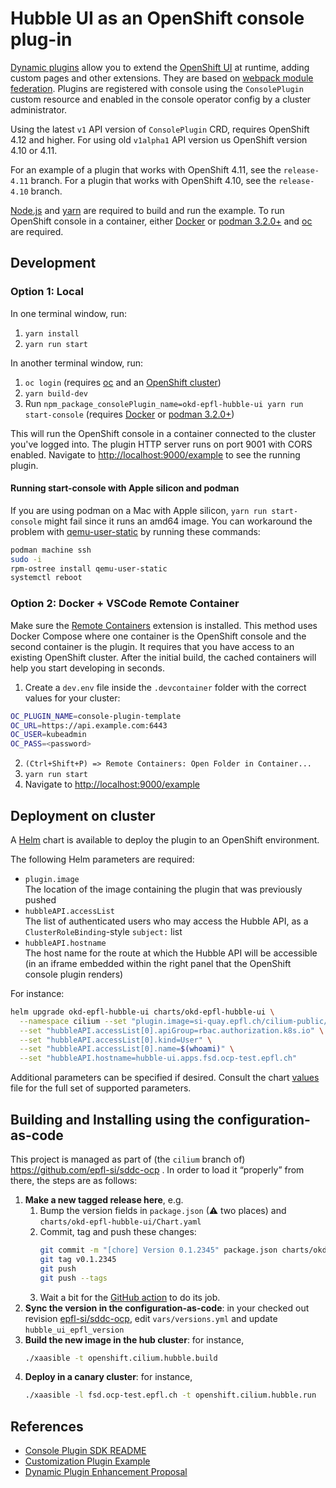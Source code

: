 # Hubble UI as an OpenShift console plug-in

[Dynamic plugins](https://github.com/openshift/console/tree/master/frontend/packages/console-dynamic-plugin-sdk)
allow you to extend the
[OpenShift UI](https://github.com/openshift/console)
at runtime, adding custom pages and other extensions. They are based on
[webpack module federation](https://webpack.js.org/concepts/module-federation/).
Plugins are registered with console using the `ConsolePlugin` custom resource
and enabled in the console operator config by a cluster administrator.

Using the latest `v1` API version of `ConsolePlugin` CRD, requires OpenShift 4.12
and higher. For using old `v1alpha1` API version us OpenShift version 4.10 or 4.11.

For an example of a plugin that works with OpenShift 4.11, see the `release-4.11` branch.
For a plugin that works with OpenShift 4.10, see the `release-4.10` branch.

[Node.js](https://nodejs.org/en/) and [yarn](https://yarnpkg.com) are required
to build and run the example. To run OpenShift console in a container, either
[Docker](https://www.docker.com) or [podman 3.2.0+](https://podman.io) and
[oc](https://console.redhat.com/openshift/downloads) are required.

## Development

### Option 1: Local

In one terminal window, run:

1. `yarn install`
2. `yarn run start`

In another terminal window, run:

1. `oc login` (requires [oc](https://console.redhat.com/openshift/downloads) and an [OpenShift cluster](https://console.redhat.com/openshift/create))
2. `yarn build-dev`
3. Run `npm_package_consolePlugin_name=okd-epfl-hubble-ui yarn run start-console` (requires [Docker](https://www.docker.com) or [podman 3.2.0+](https://podman.io))

This will run the OpenShift console in a container connected to the cluster
you've logged into. The plugin HTTP server runs on port 9001 with CORS enabled.
Navigate to <http://localhost:9000/example> to see the running plugin.

#### Running start-console with Apple silicon and podman

If you are using podman on a Mac with Apple silicon, `yarn run start-console`
might fail since it runs an amd64 image. You can workaround the problem with
[qemu-user-static](https://github.com/multiarch/qemu-user-static) by running
these commands:

```bash
podman machine ssh
sudo -i
rpm-ostree install qemu-user-static
systemctl reboot
```

### Option 2: Docker + VSCode Remote Container

Make sure the
[Remote Containers](https://marketplace.visualstudio.com/items?itemName=ms-vscode-remote.remote-containers)
extension is installed. This method uses Docker Compose where one container is
the OpenShift console and the second container is the plugin. It requires that
you have access to an existing OpenShift cluster. After the initial build, the
cached containers will help you start developing in seconds.

1. Create a `dev.env` file inside the `.devcontainer` folder with the correct values for your cluster:

```bash
OC_PLUGIN_NAME=console-plugin-template
OC_URL=https://api.example.com:6443
OC_USER=kubeadmin
OC_PASS=<password>
```

2. `(Ctrl+Shift+P) => Remote Containers: Open Folder in Container...`
3. `yarn run start`
4. Navigate to <http://localhost:9000/example>

## Deployment on cluster

A [Helm](https://helm.sh) chart is available to deploy the plugin to an OpenShift environment.

The following Helm parameters are required:

- `plugin.image`<br/> The location of the image containing the plugin that was previously pushed
- `hubbleAPI.accessList`<br/> The list of authenticated users who may access the Hubble API, as a `ClusterRoleBinding`-style `subject:` list
- `hubbleAPI.hostname`<br/> The host name for the route at which the Hubble API will be accessible (in an iframe embedded within the right panel that the OpenShift console plugin renders)

For instance:

```bash
helm upgrade okd-epfl-hubble-ui charts/okd-epfl-hubble-ui \
  --namespace cilium --set "plugin.image=si-quay.epfl.ch/cilium-public/okd.epfl-hubble-ui=0.1.5" \
  --set "hubbleAPI.accessList[0].apiGroup=rbac.authorization.k8s.io" \
  --set "hubbleAPI.accessList[0].kind=User" \
  --set "hubbleAPI.accessList[0].name=$(whoami)" \
  --set "hubbleAPI.hostname=hubble-ui.apps.fsd.ocp-test.epfl.ch"
```

Additional parameters can be specified if desired. Consult the chart [values](charts/openshift-console-plugin/values.yaml) file for the full set of supported parameters.

## Building and Installing using the configuration-as-code

This project is managed as part of (the `cilium` branch of) https://github.com/epfl-si/sddc-ocp . In order to load it “properly” from there, the steps are as follows:

1. **Make a new tagged release here**, e.g.
   1. Bump the version fields in `package.json` (⚠ two places) and `charts/okd-epfl-hubble-ui/Chart.yaml`
   2. Commit, tag and push these changes:
      ```bash
      git commit -m "[chore] Version 0.1.2345" package.json charts/okd-epfl-hubble-ui/Chart.yaml
      git tag v0.1.2345
      git push
      git push --tags
      ```
   3. Wait a bit for the [GitHub action](https://github.com/epfl-si/cluster.okd.hubble-ui/blob/main/.github/workflows/release.yml) to do its job.
2. **Sync the version in the configuration-as-code**: in your checked out revision [epfl-si/sddc-ocp](https://github.com/epfl-si/sddc-ocp), edit `vars/versions.yml` and update `hubble_ui_epfl_version`
3. **Build the new image in the hub cluster**: for instance,
   ```bash
   ./xaasible -t openshift.cilium.hubble.build
   ```
4. **Deploy in a canary cluster**: for instance,
   ```bash
   ./xaasible -l fsd.ocp-test.epfl.ch -t openshift.cilium.hubble.run  -vvv
   ```

## References

- [Console Plugin SDK README](https://github.com/openshift/console/tree/master/frontend/packages/console-dynamic-plugin-sdk)
- [Customization Plugin Example](https://github.com/spadgett/console-customization-plugin)
- [Dynamic Plugin Enhancement Proposal](https://github.com/openshift/enhancements/blob/master/enhancements/console/dynamic-plugins.md)

